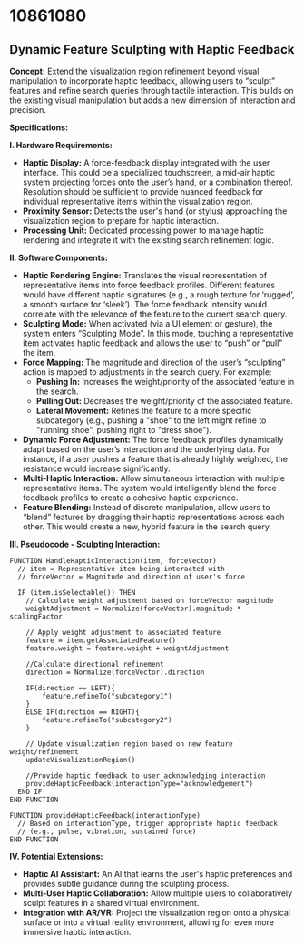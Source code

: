 # 10861080

## Dynamic Feature Sculpting with Haptic Feedback

**Concept:** Extend the visualization region refinement beyond visual manipulation to incorporate haptic feedback, allowing users to “sculpt” features and refine search queries through tactile interaction. This builds on the existing visual manipulation but adds a new dimension of interaction and precision.

**Specifications:**

**I. Hardware Requirements:**

*   **Haptic Display:** A force-feedback display integrated with the user interface. This could be a specialized touchscreen, a mid-air haptic system projecting forces onto the user’s hand, or a combination thereof. Resolution should be sufficient to provide nuanced feedback for individual representative items within the visualization region.
*   **Proximity Sensor:** Detects the user's hand (or stylus) approaching the visualization region to prepare for haptic interaction.
*   **Processing Unit:** Dedicated processing power to manage haptic rendering and integrate it with the existing search refinement logic.

**II. Software Components:**

*   **Haptic Rendering Engine:** Translates the visual representation of representative items into force feedback profiles.  Different features would have different haptic signatures (e.g., a rough texture for ‘rugged’, a smooth surface for ‘sleek’).  The force feedback intensity would correlate with the relevance of the feature to the current search query.
*   **Sculpting Mode:** When activated (via a UI element or gesture), the system enters “Sculpting Mode”. In this mode, touching a representative item activates haptic feedback and allows the user to “push” or “pull” the item.
*   **Force Mapping:** The magnitude and direction of the user’s “sculpting” action is mapped to adjustments in the search query. For example:
    *   **Pushing In:** Increases the weight/priority of the associated feature in the search.
    *   **Pulling Out:** Decreases the weight/priority of the associated feature.
    *   **Lateral Movement:**  Refines the feature to a more specific subcategory (e.g., pushing a "shoe" to the left might refine to "running shoe", pushing right to "dress shoe").
*   **Dynamic Force Adjustment:** The force feedback profiles dynamically adapt based on the user’s interaction and the underlying data. For instance, if a user pushes a feature that is already highly weighted, the resistance would increase significantly.
*   **Multi-Haptic Interaction:** Allow simultaneous interaction with multiple representative items.  The system would intelligently blend the force feedback profiles to create a cohesive haptic experience.
*   **Feature Blending:** Instead of discrete manipulation, allow users to “blend” features by dragging their haptic representations across each other. This would create a new, hybrid feature in the search query.

**III. Pseudocode - Sculpting Interaction:**

```
FUNCTION HandleHapticInteraction(item, forceVector)
  // item = Representative item being interacted with
  // forceVector = Magnitude and direction of user's force

  IF (item.isSelectable()) THEN
    // Calculate weight adjustment based on forceVector magnitude
    weightAdjustment = Normalize(forceVector).magnitude * scalingFactor

    // Apply weight adjustment to associated feature
    feature = item.getAssociatedFeature()
    feature.weight = feature.weight + weightAdjustment

    //Calculate directional refinement
    direction = Normalize(forceVector).direction

    IF(direction == LEFT){
        feature.refineTo("subcategory1")
    }
    ELSE IF(direction == RIGHT){
        feature.refineTo("subcategory2")
    }

    // Update visualization region based on new feature weight/refinement
    updateVisualizationRegion()

    //Provide haptic feedback to user acknowledging interaction
    provideHapticFeedback(interactionType="acknowledgement")
  END IF
END FUNCTION

FUNCTION provideHapticFeedback(interactionType)
  // Based on interactionType, trigger appropriate haptic feedback
  // (e.g., pulse, vibration, sustained force)
END FUNCTION
```

**IV.  Potential Extensions:**

*   **Haptic AI Assistant:** An AI that learns the user's haptic preferences and provides subtle guidance during the sculpting process.
*   **Multi-User Haptic Collaboration:** Allow multiple users to collaboratively sculpt features in a shared virtual environment.
*   **Integration with AR/VR:**  Project the visualization region onto a physical surface or into a virtual reality environment, allowing for even more immersive haptic interaction.